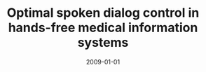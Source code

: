 ---
# Documentation: https://wowchemy.com/docs/managing-content/

title: Optimal spoken dialog control in hands-free medical information systems
subtitle: ''
summary: ''
authors:
- sas
tags: []
categories: []
date: '2009-01-01'
lastmod: 2022-10-07T05:46:02Z
featured: false
draft: false

# Featured image
# To use, add an image named `featured.jpg/png` to your page's folder.
# Focal points: Smart, Center, TopLeft, Top, TopRight, Left, Right, BottomLeft, Bottom, BottomRight.
image:
  caption: ''
  focal_point: ''
  preview_only: false

# Projects (optional).
#   Associate this post with one or more of your projects.
#   Simply enter your project's folder or file name without extension.
#   E.g. `projects = ["internal-project"]` references `content/project/deep-learning/index.md`.
#   Otherwise, set `projects = []`.
projects: []
publishDate: '2022-10-07T05:46:01.794529Z'
publication_types:
- '2'
abstract: ''
publication: '*Journal of Medical Informatics & Technologies*'
url_pdf: http://jmit.us.edu.pl/cms/jmitjrn/13/19%20-%20SRM%20-%2016%20-%20J_Sas_MIT_2009_corrected_popr2.pdf
---